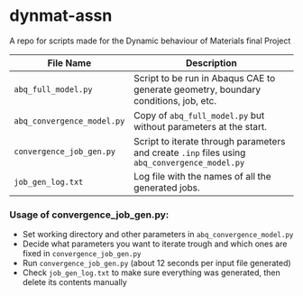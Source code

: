 # dynmat-assn

A repo for scripts made for the Dynamic behaviour of Materials final Project

| File Name                  | Description                                                                                   |
|----------------------------|-----------------------------------------------------------------------------------------------|
| `abq_full_model.py`        | Script to be run in Abaqus CAE to generate geometry, boundary conditions, job, etc.           |
| `abq_convergence_model.py` | Copy of `abq_full_model.py` but without parameters at the start.                              |
| `convergence_job_gen.py`   | Script to iterate through parameters and create `.inp` files using `abq_convergence_model.py` |
| `job_gen_log.txt`          | Log file with the names of all the generated jobs.                                            |

### Usage of convergence_job_gen.py:
- Set working directory and other parameters in `abq_convergence_model.py`
- Decide what parameters you want to iterate trough and which ones are fixed in `convergence_job_gen.py`
- Run `convergence_job_gen.py` (about 12 seconds per input file generated)
- Check `job_gen_log.txt` to make sure everything was generated, then delete its contents manually
